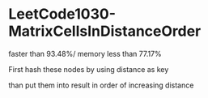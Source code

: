 # LeetCode1030-MatrixCellsInDistanceOrder
faster than 93.48%/ memory less than 77.17%

First hash these nodes by using distance as key

than put them into result in order of increasing distance
